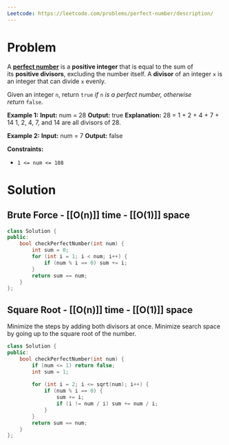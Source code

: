 ```yaml
---
Leetcode: https://leetcode.com/problems/perfect-number/description/
---
```

# Problem

A [**perfect number**](https://en.wikipedia.org/wiki/Perfect_number) is a **positive integer** that is equal to the sum of its **positive divisors**, excluding the number itself. A **divisor** of an integer `x` is an integer that can divide `x` evenly.

Given an integer `n`, return `true` _if_ `n` _is a perfect number, otherwise return_ `false`.

**Example 1:**
**Input:** num = 28
**Output:** true
**Explanation:** 28 = 1 + 2 + 4 + 7 + 14
1, 2, 4, 7, and 14 are all divisors of 28.

**Example 2:**
**Input:** num = 7
**Output:** false

**Constraints:**
- `1 <= num <= 108`

# Solution

## Brute Force - [[O(n)]] time - [[O(1)]] space

```cpp
class Solution {
public:
    bool checkPerfectNumber(int num) {      
        int sum = 0;
        for (int i = 1; i < num; i++) {
            if (num % i == 0) sum += i;
        }
        return sum == num;
    }
};
```

## Square Root - [[O(n)]] time - [[O(1)]] space

Minimize the steps by adding both divisors at once.
Minimize search space by going up to the square root of the number.

```cpp
class Solution {
public:
    bool checkPerfectNumber(int num) {      
        if (num <= 1) return false;
        int sum = 1;
        
        for (int i = 2; i <= sqrt(num); i++) {
            if (num % i == 0) {
                sum += i;
                if (i != num / i) sum += num / i;
            }
        }
        return sum == num;
    }
};
```